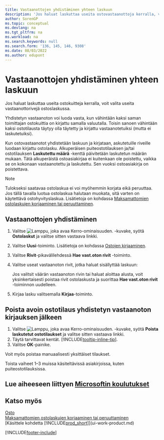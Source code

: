 ```yaml
---
title: Vastaanottojen yhdistäminen yhteen laskuun
description: 'Jos haluat laskuttaa useita ostovastaanottoja kerralla, voit käyttää Vastaanottojen yhdistämistoimintoa.'
author: SorenGP
ms.topic: conceptual
ms.devlang: na
ms.tgt_pltfrm: na
ms.workload: na
ms.search.keywords: null
ms.search.form: '136, 145, 146, 9308'
ms.date: 08/03/2022
ms.author: edupont
---
```

# Vastaanottojen yhdistäminen yhteen laskuun

Jos haluat laskuttaa useita ostokuitteja kerralla, voit valita useita vastaanottorivejä ostoslaskussa.  

Yhdistetyn vastaanoton voi luoda vasta, kun vähintään kaksi saman toimittajan ostokuittia on kirjattu samalla valuutalla. Toisin sanoen vähintään kaksi ostotilausta täytyy olla täytetty ja kirjattu vastaanotetuiksi (mutta ei laskutetuiksi).  

Kun ostovastaanotot yhdistetään laskuun ja kirjataan, askutetuille riveille luodaan kirjattu ostolasku. Alkuperäisen puiteostotilauksen ja/tai ostotilauksen **Laskutettu määrä** -kenttä päivitetään laskutetun määrän mukaan. Tätä alkuperäistä ostoasiakirjaa ei kuitenkaan ole poistettu, vaikka se on kokonaan vastaanotettu ja laskutettu. Sen vuoksi ostoasiakirja on poistettava.  

> [!NOTE]
> Tulokseksi saatavaa ostolaskua ei voi myöhemmin korjata eikä peruuttaa. Jos tällä tavalla luotua ostolaskua halutaan muokata, sitä varten on käytettävä ostohyvityslaskua. Lisätietoja on kohdassa [Maksamattomien ostolaskujen korjaaminen tai peruuttaminen](purchasing-how-correct-cancel-unpaid-purchase-invoices.md).

## Vastaanottojen yhdistäminen

1. Valitse ![Lamppu, joka avaa Kerro-ominaisuuden.](media/ui-search/search_small.png "Kerro, mitä haluat tehdä") -kuvake, syötä **Ostolaskut** ja valitse sitten vastaava linkki.  
2. Valitse **Uusi**-toiminto. Lisätietoja on kohdassa [Ostojen kirjaaminen](purchasing-how-record-purchases.md).  
3. Valitse **Rivit**-pikavälilehdessä **Hae vast.oton rivit** -toiminto.  
4. Valitse useat vastaanoton rivit, jotka haluat sisällyttää laskuun:  

    Jos valitsit väärän vastaanoton rivin tai haluat aloittaa alusta, voit yksinkertaisesti poistaa rivit ostolaskusta ja suorittaa **Hae vast.oton rivit** -toiminnon uudelleen.  
5. Kirjaa lasku valitsemalla **Kirjaa**-toiminto.  

## Poista avoin ostotilaus yhdistetyn vastaanoton kirjauksen jälkeen

1. Valitse ![Lamppu, joka avaa Kerro-ominaisuuden.](media/ui-search/search_small.png "Kerro, mitä haluat tehdä") -kuvake, syötä **Poista laskutetut ostotilaukset** ja valitse sitten vastaava linkki.  
2. Täytä tarvittavat kentät. [!INCLUDE[tooltip-inline-tip](includes/tooltip-inline-tip_md.md)].
3. Valitse **OK**-painike.  

Voit myös poistaa manuaalisesti yksittäiset tilaukset.

Toista vaiheet 1–3 muissa käsiteltävissä asiakirjoissa, kuten puiteostotilauksissa.

## Lue aiheeseen liittyen [Microsoftin koulutukset](/training/modules/processing-invoices-dynamics-365-business-central/)

## Katso myös

[Osto](purchasing-manage-purchasing.md)  
[Maksamattomien ostolaskujen korjaaminen tai peruuttaminen](purchasing-how-correct-cancel-unpaid-purchase-invoices.md)  
[Käsittele kohdetta [!INCLUDE[prod_short](includes/prod_short.md)]](ui-work-product.md)  


[!INCLUDE[footer-include](includes/footer-banner.md)]

